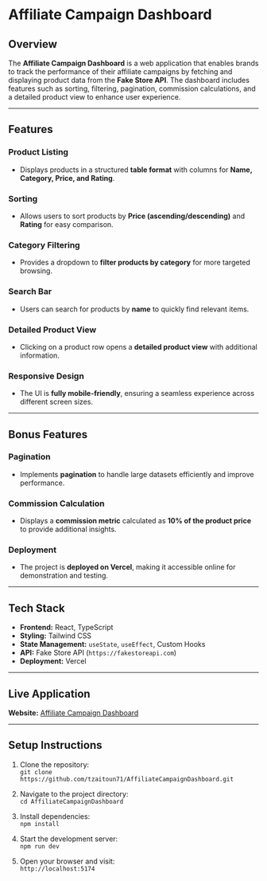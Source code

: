 # Affiliate Campaign Dashboard  

## Overview  
The **Affiliate Campaign Dashboard** is a web application that enables brands to track the performance of their affiliate campaigns by fetching and displaying product data from the **Fake Store API**. The dashboard includes features such as sorting, filtering, pagination, commission calculations, and a detailed product view to enhance user experience.  

---

## Features  

### Product Listing  
- Displays products in a structured **table format** with columns for **Name, Category, Price, and Rating**.  

### Sorting  
- Allows users to sort products by **Price (ascending/descending)** and **Rating** for easy comparison.  

### Category Filtering  
- Provides a dropdown to **filter products by category** for more targeted browsing.  

### Search Bar  
- Users can search for products by **name** to quickly find relevant items.  

### Detailed Product View  
- Clicking on a product row opens a **detailed product view** with additional information.  

### Responsive Design  
- The UI is **fully mobile-friendly**, ensuring a seamless experience across different screen sizes.  

---

## Bonus Features  

### Pagination  
- Implements **pagination** to handle large datasets efficiently and improve performance.  

### Commission Calculation  
- Displays a **commission metric** calculated as **10% of the product price** to provide additional insights.  

### Deployment  
- The project is **deployed on Vercel**, making it accessible online for demonstration and testing.  

---

## Tech Stack  

- **Frontend:** React, TypeScript  
- **Styling:** Tailwind CSS  
- **State Management:** `useState`, `useEffect`, Custom Hooks  
- **API:** Fake Store API (`https://fakestoreapi.com`)  
- **Deployment:** Vercel  

---

## Live Application  

**Website:** [Affiliate Campaign Dashboard](https://affiliate-campaign-dashboard.vercel.app/)  

---

## Setup Instructions

1. Clone the repository:  
   `git clone https://github.com/tzaitoun71/AffiliateCampaignDashboard.git`

2. Navigate to the project directory:  
   `cd AffiliateCampaignDashboard`

3. Install dependencies:  
   `npm install`

4. Start the development server:  
   `npm run dev`

5. Open your browser and visit:  
   `http://localhost:5174`
